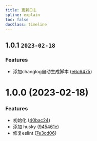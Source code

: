```yaml
---
title: 更新日志
spline: explain
toc: false
docClass: timeline
---
```


## 1.0.1 `2023-02-18`


### Features

* 添加changlog自动生成脚本 ([e6c6475](https://github.com/LeoLun/willow-tools/commit/e6c6475b1cd7e8612b7328fb652f91cf6fd918f4))



# 1.0.0 (2023-02-18)


### Features

* 初始化 ([40bac24](https://github.com/LeoLun/willow-tools/commit/40bac2492132c6143f5ec11f73ef803c2fe39091))
* 添加 husky ([945461e](https://github.com/LeoLun/willow-tools/commit/945461ec7bf2d313d2f8369ed0b1909e5a74709d))
* 修复eslint ([7e3cd06](https://github.com/LeoLun/willow-tools/commit/7e3cd06237460e33c4cd0b23adf09dc460ad6073))



